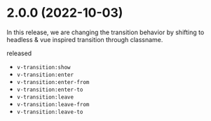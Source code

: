 # 2.0.0 (2022-10-03)

In this release, we are changing the transition behavior by shifting to headless & vue inspired transition through classname.

released 

- `v-transition:show`
- `v-transition:enter`
- `v-transition:enter-from`
- `v-transition:enter-to`
- `v-transition:leave`
- `v-transition:leave-from`
- `v-transition:leave-to`
